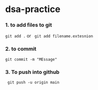 # dsa-practice



### 1. to add files to git 
```git add .``` 
or
``` git add filename.extesnion```

### 2. to commit 

 ```git commit -m "MEssage"```

### 3. To push into github 

``` git push -u origin main```
